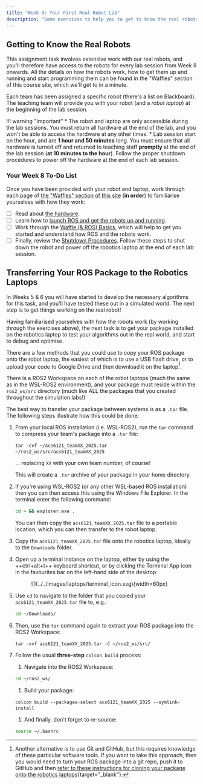 ```yaml
---
title: "Week 8: Your First Real Robot Lab"
description: "Some exercises to help you to get to know the real robots and how they work"
---
```


## Getting to Know the Real Robots

This assignment task involves extensive work with our real robots, and you'll therefore have access to the robots for every lab session from Week 8 onwards. All the details on how the robots work, how to get them up and running and start programming them can be found in the "Waffles" section of this course site, which we'll get to in a minute.

Each team has been assigned a specific robot (there's a list on Blackboard). The teaching team will provide you with your robot (and a *robot laptop*) at the beginning of the lab session. 

!!! warning "Important"
    * The robot and laptop are only accessible during the lab sessions. You must return all hardware at the end of the lab, and you won't be able to access the hardware at any other times.
    * Lab session start on the hour, and are **1 hour and 50 minutes** long. You must ensure that all hardware is turned off and returned to teaching staff **promptly** at the end of the lab session (**at 10 minutes to the hour**). Follow the proper shutdown procedures to power off the hardware at the end of each lab session.

### Your Week 8 To-Do List

Once you have been provided with your robot and laptop, work through each page of [the "Waffles" section of this site](../../waffles/README.md) (**in order**) to familiarise yourselves with how they work:
   
* [ ] Read about [the hardware](../../waffles/intro.md).
* [ ] Learn how to [launch ROS and get the robots up and running](../../waffles/launching-ros.md).
* [ ] Work through the [Waffle (& ROS) Basics](../../waffles/basics.md), which will help to get you started and understand how ROS and the robots work.
* [ ] Finally, review the [Shutdown Procedures](../../waffles/shutdown.md). Follow these steps to shut down the robot and power off the robotics laptop at the end of each lab session.

## Transferring Your ROS Package to the Robotics Laptops

In Weeks 5 & 6 you will have started to develop the necessary algorithms for this task, and you'll have tested these out in a simulated world. The next step is to get things working on the real robot!

Having familiarised yourselves with how the robots work (by working through the exercises above), the next task is to get your package installed on the robotics laptop to test your algorithms out in the real world, and start to debug and optimise.

There are a few methods that you could use to copy your ROS package onto the robot laptop, the easiest of which is to use a USB flash drive, or to upload your code to Google Drive and then download it on the laptop[^git].

[^git]: Another alternative is to use Git and GitHub, but this requires knowledge of these particular software tools. If you want to take this approach, then you would need to turn your ROS package into a git repo, push it to GitHub and then [refer to these instructions for cloning your package onto the robotics laptops](https://tom-howard.github.io/com2009/course/assignment2/ros-pkg-tips/){target="_blank"}.

There is a ROS2 Workspace on each of the robot laptops (much the same as in the WSL-ROS2 environment), and your package must reside within the `ros2_ws/src` directory (much like ALL the packages that you created throughout the simulation labs!) 

The best way to transfer your package between systems is as a `.tar` file. The following steps illustrate how this could be done:

1. From your local ROS installation (i.e. WSL-ROS2), run the `tar` command to compress your team's package into a `.tar` file:

    ``` { .bash .no-copy }
    tar -cvf ~/acs6121_teamXX_2025.tar ~/ros2_ws/src/acs6121_teamXX_2025
    ```
    
    ... replacing `XX` with your own team number, of course!

    This will create a `.tar` archive of your package in your home directory. 

2. If you're using WSL-ROS2 (or any other WSL-based ROS installation) then you can then access this using the Windows File Explorer. In the terminal enter the following command:

    ```bash
    cd ~ && explorer.exe .
    ```

    You can then copy the `acs6121_teamXX_2025.tar` file to a portable location, which you can then transfer to the robot laptop.

3. Copy the `acs6121_teamXX_2025.tar` file onto the robotics laptop, ideally to the `Downloads` folder.

4. Open up a terminal instance on the laptop, either by using the ++ctrl+alt+t++ keyboard shortcut, or by clicking the Terminal App icon in the favourites bar on the left-hand side of the desktop:
    
    <figure markdown>
      ![](../../images/laptops/terminal_icon.svg){width=60px}
    </figure>

5. Use `cd` to navigate to the folder that you copied your `acs6121_teamXX_2025.tar` file to, e.g.:

    ```bash
    cd ~/Downloads/
    ```

6. Then, use the `tar` command again to extract your ROS package into the ROS2 Workspace:

    ``` { .bash .no-copy }
    tar -xvf acs6121_teamXX_2025.tar -C ~/ros2_ws/src/
    ```

7. Follow the usual **three-step** `colcon build` process:
    
    1. Navigate into the ROS2 Workspace:

    ```bash
    cd ~/ros2_ws/ 
    ```

    1. Build your package:

    ``` { .bash .no-copy }
    colcon build --packages-select acs6121_teamXX_2025 --symlink-install 
    ```

    1. And finally, don't forget to re-source:

    ```bash
    source ~/.bashrc
    ```
